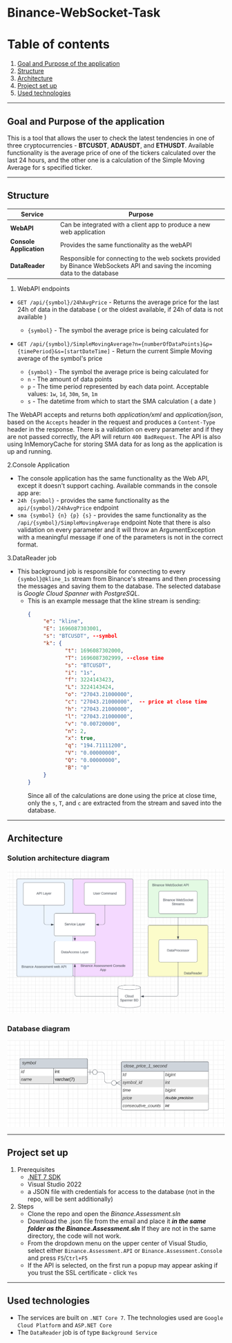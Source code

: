 # Binance-WebSocket-Task

# Table of contents
1. [Goal and Purpose of the application](#goal-and-purpose-of-the-application)
2. [Structure](#structure)
3. [Architecture](#architecture)
4. [Project set up](#project-set-up)
5. [Used technologies](#used-technologies)

---
## Goal and Purpose of the application
This is a tool that allows the user to check the latest tendencies in one of three cryptocurrencies - **BTCUSDT**, **ADAUSDT**, and **ETHUSDT**. Available functionality is the average price of one of the tickers calculated over the last 24 hours, and the other one is a calculation of the Simple Moving Average for s specified ticker.

---
## Structure 
| Service | Purpose |        
--- | --- 
| **WebAPI** | Can be integrated with a client app to produce a new web application |      
| **Console Application** | Provides the same functionality as the webAPI |
| **DataReader** | Responsible for connecting to the web sockets provided by Binance WebSockets API and saving the incoming data to the database |

1. WebAPI endpoints
* `GET /api/{symbol}/24hAvgPrice` - Returns the average price for the last 24h of data in the database ( or the oldest available, if 24h of data is not available )
   * `{symbol}` - The symbol the average price is being calculated for
  
* `GET /api/{symbol}/SimpleMovingAverage?n={numberOfDataPoints}&p={timePeriod}&s=[startDateTime]` - Return the current Simple Moving average of the symbol's price
  * `{symbol}` - The symbol the average price is being calculated for
  * `n` - The amount of data points
  * `p` - The time period represented by each data point. Acceptable values: `1w`, `1d`, `30m`, `5m`, `1m`
  * `s` - The datetime from which to start the SMA calculation ( a date )

The WebAPI accepts and returns both *application/xml* and *application/json*, based on the `Accepts` header in the request and produces a `Content-Type` header in the response. There is a validation on every parameter and if they are not passed correctly, the API will return `400 BadRequest`. The API is also using InMemoryCache for storing SMA data for as long as the application is up and running. 

2.Console Application 
* The console application has the same functionality as the Web API, except it doesn't support caching. Available commands in the console app are:
 * `24h {symbol}` - provides the same functionality as the `api/{symbol}/24hAvgPrice` endpoint
 * `sma {symbol} {n} {p} {s}` - provides the same functionality as the `/api/{symbol}/SimpleMovingAverage` endpoint
Note that there is also validation on every parameter and it will throw an ArgumentException with a meaningful message if one of the parameters is not in the correct format.

 3.DataReader job
 * This background job is responsible for connecting to every `{symbol}@kline_1s` stream from Binance's streams and then processing the messages and saving them to the database. The selected database is *Google Cloud Spanner with PostgreSQL*.
   * This is an example message that the kline stream is sending:
      ```json
      {
	       "e": "kline",
	       "E": 1696087303001,
	       "s": "BTCUSDT", --symbol
	       "k": {
		          "t": 1696087302000,
		          "T": 1696087302999, --close time
		          "s": "BTCUSDT",
		          "i": "1s",
		          "f": 3224143423,
		          "L": 3224143424,
		          "o": "27043.21000000",
		          "c": "27043.21000000",  -- price at close time
		          "h": "27043.21000000",
		          "l": "27043.21000000",
		          "v": "0.00720000",
		          "n": 2,
		          "x": true,
		          "q": "194.71111200",
		          "V": "0.00000000",
		          "Q": "0.00000000",
		          "B": "0"
	       }
      }
      ```
      Since all of the calculations are done using the price at close time, only the `s`, `T`, and `c` are extracted from the stream and saved into the database.


---
## Architecture
### Solution architecture diagram
![Architectural diagram](architecture_diagram.png)

### Database diagram
![Database diagram](database_diagram.png)

---
## Project set up
1. Prerequisites
   * [.NET 7 SDK](https://dotnet.microsoft.com/en-us/download/dotnet/thank-you/sdk-7.0.401-windows-x64-installer)
   * Visual Studio 2022
   * a JSON file with credentials for access to the database (not in the repo, will be sent additionally)
3. Steps
   * Clone the repo and open the *Binance.Assessment.sln*
   * Download the .json file from the email and place it ***in the same folder as the Binance.Assessment.sln*** If they are not in the same directory, the code will not work.
   * From the dropdown menu on the upper center of Visual Studio, select either `Binance.Assessment.API` or `Binance.Assessment.Console` and press `F5`/`Ctrl+F5`
    * If the API is selected, on the first run a popup may appear asking if you trust the SSL certificate - click `Yes`

---
## Used technologies
* The services are built on `.NET Core 7`.
 The technologies used are `Google Cloud Platform` and `ASP.NET Core`
* The `DataReader` job is of type `Background Service`
